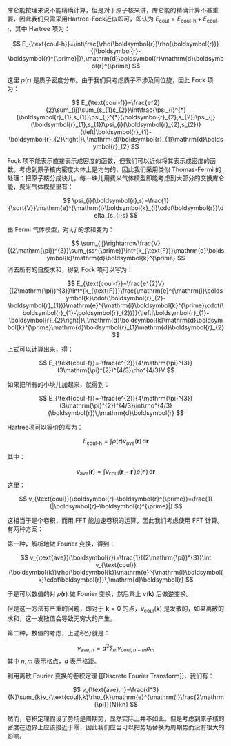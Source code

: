 库仑能按理来说不能精确计算，但是对于原子核来讲，库仑能的精确计算不甚重要，因此我们只需采用Hartree-Fock近似即可，即认为 $E_{\text{coul}}=E_{\text{coul-h}}+E_{\text{coul-f}}$，其中 Hartree 项为：

$$
E_{\text{coul-h}}=\int\frac{\rho(\boldsymbol{r})\rho(\boldsymbol{r})}{|\boldsymbol{r}-\boldsymbol{r}^{\prime}|}\,\mathrm{d}\boldsymbol{r}\mathrm{d}\boldsymbol{r}^{\prime}
$$

这里 $\rho (\boldsymbol{r})$ 是质子密度分布。由于我们只考虑质子不涉及同位旋，因此 Fock 项为：

$$
E_{\text{coul-f}}=\frac{e^2}{2}\sum_{ij}\sum_{s_{1}s_{2}}\int\frac{\psi_{i}^{*}(\boldsymbol{r}_{1},s_{1})\psi_{j}^{*}(\boldsymbol{r}_{2},s_{2})\psi_{j}(\boldsymbol{r}_{1},s_{1})\psi_{i}(\boldsymbol{r}_{2},s_{2})}{\left|\boldsymbol{r}_{1}-\boldsymbol{r}_{2}\right|}\,\mathrm{d}\boldsymbol{r}_{1}\mathrm{d}\boldsymbol{r}_{2}
$$

Fock 项不能表示直接表示成密度的函数，但我们可以近似将其表示成密度的函数。考虑到原子核内密度大体上是均匀的，因此我们采用类似 Thomas-Fermi 的处理：把原子核分成块儿，每一块儿用费米气体模型即能考虑到大部分的交换库仑能，费米气体模型里有：

$$
\psi_{i}(\boldsymbol{r},s)=\frac{1}{\sqrt{V}}\mathrm{e}^{\mathrm{i}\boldsymbol{k}_{i}\cdot\boldsymbol{r}}\delta_{s_{i}s}
$$

由 Fermi 气体模型，对 $i, j$ 的求和变为：

$$
\sum_{ij}\rightarrow\frac{V}{(2\mathrm{\pi})^{3}}\sum_{ss^{\prime}}\int^{k_{\text{F}}}\mathrm{d}\boldsymbol{k}\mathrm{d}\boldsymbol{k}^{\prime}
$$
消去所有的自旋求和，得到 Fock 项可以写为：

$$
E_{\text{coul-f}}=\frac{e^{2}V}{(2\mathrm{\pi})^{3}}\int^{k_{\text{F}}}\frac{\mathrm{e}^{\mathrm{i}\boldsymbol{k}\cdot(\boldsymbol{r}_{2}-\boldsymbol{r}_{1})}\mathrm{e}^{\mathrm{i}\boldsymbol{k}^{\prime}\cdot(\boldsymbol{r}_{1}-\boldsymbol{r}_{2})}}{\left|\boldsymbol{r}_{1}-\boldsymbol{r}_{2}\right|}\,\mathrm{d}\boldsymbol{k}\mathrm{d}\boldsymbol{k}^{\prime}\mathrm{d}\boldsymbol{r}_{1}\mathrm{d}\boldsymbol{r}_{2}
$$

上式可以计算出来，得：

$$
E_{\text{coul-f}}=-\frac{e^{2}}{4\mathrm{\pi}^{3}}(3\mathrm{\pi}^{2})^{4/3}\rho^{4/3}V
$$

如果把所有的小块儿加起来，就得到：

$$
E_{\text{coul-f}}=-\frac{e^{2}}{4\mathrm{\pi}^{3}}(3\mathrm{\pi}^{2})^{4/3}\int\rho^{4/3}(\boldsymbol{r})\,\mathrm{d}\boldsymbol{r}
$$

Hartree项可以等价的写为：

$$
E_{\text{coul-h}}=\int\rho(\boldsymbol{r})v_{\text{ave}}(\boldsymbol{r})\,\mathrm{d}\boldsymbol{r}
$$

其中：

$$
v_{\text{ave}}(\boldsymbol{r})=\int v_{\text{coul}}(\boldsymbol{r}-\boldsymbol{r}^{\prime})\rho(\boldsymbol{r}^{\prime})\,\mathrm{d}\boldsymbol{r}
$$
这里：

$$
v_{\text{coul}}(\boldsymbol{r}-\boldsymbol{r}^{\prime})=\frac{1}{|\boldsymbol{r}-\boldsymbol{r}^{\prime}|}
$$

这相当于是个卷积，而用 FFT 能加速卷积的运算，因此我们考虑使用 FFT 计算。有两种方案：

第一种，解析地做 Fourier 变换，得到：

$$
v_{\text{ave}}(\boldsymbol{r})=\frac{1}{(2\mathrm{\pi})^{3}}\int v_{\text{coul}}(\boldsymbol{k})\rho(\boldsymbol{k})\mathrm{e}^{\mathrm{i}\boldsymbol{k}\cdot\boldsymbol{r}}\,\mathrm{d}\boldsymbol{r}
$$

于是可以数值的对 $\rho (\boldsymbol{r})$   做 Fourier 变换，然后乘上 $v (\boldsymbol{k})$ 后做逆变换。

但是这一方法有严重的问题，即对于 $\boldsymbol{k}=0$ 的点，$v_{\text{coul}}(\boldsymbol{k})$ 是发散的，如果离散的求和，这一发散值会导致无穷大的产生。

第二种，数值的考虑，上述积分就是：

$$
v_{\text{ave},n}=d^{3}\sum_{m}v_{\text{coul},n-m}\rho_{m}
$$
其中 $n, m$ 表示格点，$d$ 表示格距。

利用离散 Fourier 变换的卷积定理 [[Discrete Fourier Transform]]，我们有：

$$
v_{\text{ave},n}=\frac{d^3}{N}\sum_{k}v_{\text{coul},k}\rho_{k}\mathrm{e}^{\mathrm{i}\frac{2\mathrm{\pi}}{N}kn}
$$

然而，卷积定理假设了势场是周期势，显然实际上并不如此。但是考虑到原子核的密度在边界上应该接近于零，因此我们应当可以把势场替换为周期势而没有很大的影响。